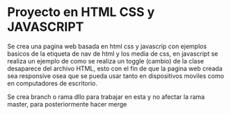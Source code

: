 # Proyecto en HTML CSS y JAVASCRIPT
Se crea una pagina web basada en html css y javascrip con ejemplos basicos de la etiqueta de nav de html y los media de css,
en javascript se realiza un ejemplo de como se realiza un toggle (cambio) de la clase desaparece del archivo HTML, esto con el fin de que la pagina web creada sea responsive osea que se pueda usar tanto en dispositivos moviles como en computadores de escritorio.

Se crea branch o rama dllo para trabajar en esta y no afectar la rama master, para posteriormente hacer merge